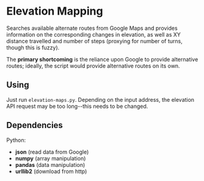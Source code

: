 Elevation Mapping
=================
Searches available alternate routes from Google Maps and provides information on
the corresponding changes in elevation, as well as XY distance travelled and
number of steps (proxying for number of turns, though this is fuzzy).

The **primary shortcoming** is the reliance upon Google to provide alternative
routes; ideally, the script would provide alternative routes on its own.

Using
-----
Just run `elevation-maps.py`. Depending on the input address, the elevation API
request may be too long--this needs to be changed.

Dependencies
------------
Python:
* **json** (read data from Google)
* **numpy** (array manipulation)
* **pandas** (data manipulation)
* **urllib2** (download from http)
